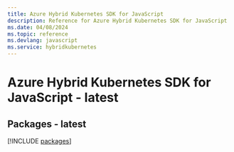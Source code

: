 ```yaml
---
title: Azure Hybrid Kubernetes SDK for JavaScript
description: Reference for Azure Hybrid Kubernetes SDK for JavaScript
ms.date: 04/08/2024
ms.topic: reference
ms.devlang: javascript
ms.service: hybridkubernetes
---
```

# Azure Hybrid Kubernetes SDK for JavaScript - latest
## Packages - latest
[!INCLUDE [packages](hybrid-kubernetes-index.md)]